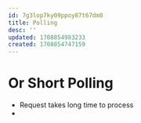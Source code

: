 ```yaml
---
id: 7g3lop7ky09ppoy87t67dm0
title: Polling
desc: ''
updated: 1708854983233
created: 1708854747159
---
```


# Or Short Polling

- Request takes long time to process
- 